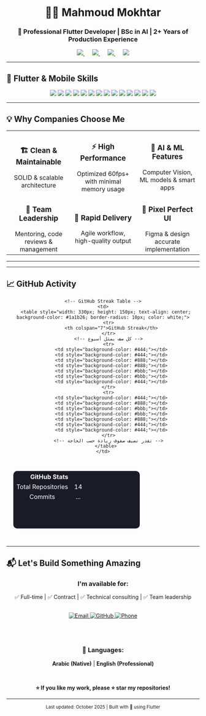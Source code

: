 <div align="center">

# 👨‍💻 Mahmoud Mokhtar
### 🚀 Professional Flutter Developer | BSc in AI | 2+ Years of Production Experience

<p align="center" style="margin-top:10px; margin-bottom:10px;">

<a href="https://wa.me/201017900067" target="_blank" style="margin:0 10px;">
  <img src="https://img.shields.io/badge/-WhatsApp-25D366?style=for-the-badge&logo=whatsapp&logoColor=white&logoWidth=30" />
</a>

<a href="https://www.linkedin.com/in/mahmoud-mokhtar-0923b236b/" target="_blank" style="margin:0 10px;">
  <img src="https://img.shields.io/badge/-LinkedIn-0A66C2?style=for-the-badge&logo=linkedin&logoColor=white&logoWidth=30" />
</a>

<a href="https://www.tiktok.com/@mahmoudmokhtar919" target="_blank" style="margin:0 10px;">
  <img src="https://img.shields.io/badge/-TikTok-000000?style=for-the-badge&logo=tiktok&logoColor=white&logoWidth=30" />
</a>

<a href="mailto:mahmoudmokhtar1212001@gmail.com" target="_blank" style="margin:0 10px;">
  <img src="https://img.shields.io/badge/-Email-D14836?style=for-the-badge&logo=gmail&logoColor=white&logoWidth=30" />
</a>

</p>

</div>

---

## 🚀 Flutter & Mobile Skills

<div align="center">

<img src="https://img.shields.io/badge/Flutter-02569B?style=for-the-badge&logo=flutter&logoColor=white" />
<img src="https://img.shields.io/badge/Dart-0175C2?style=for-the-badge&logo=dart&logoColor=white" />
<img src="https://img.shields.io/badge/State_Management-Bloc/Provider/GetX-000000?style=for-the-badge&logo=flutter&logoColor=white" />
<img src="https://img.shields.io/badge/Firebase-FFCA28?style=for-the-badge&logo=firebase&logoColor=black" />
<img src="https://img.shields.io/badge/Cloud_Firestore-FFA000?style=for-the-badge&logo=googlecloud&logoColor=white" />
<img src="https://img.shields.io/badge/SQLite-003B57?style=for-the-badge&logo=sqlite&logoColor=white" />
<img src="https://img.shields.io/badge/REST_API-009688?style=for-the-badge&logo=fastapi&logoColor=white" />
<img src="https://img.shields.io/badge/Architecture-MVVM/Clean/Repository-6A1B9A?style=for-the-badge" />
<img src="https://img.shields.io/badge/Testing-Unit/Integration-0288D1?style=for-the-badge" />
<img src="https://img.shields.io/badge/CI/CD-GitHub_Actions-24292F?style=for-the-badge&logo=github&logoColor=white" />
<img src="https://img.shields.io/badge/Animations-Lottie/Rive-F57C00?style=for-the-badge" />
<img src="https://img.shields.io/badge/iOS-000000?style=for-the-badge&logo=apple&logoColor=white" />
<img src="https://img.shields.io/badge/Android-3DDC84?style=for-the-badge&logo=android&logoColor=white" />
<img src="https://img.shields.io/badge/Desktop-607D8B?style=for-the-badge" />

</div>

---

## 💡 Why Companies Choose Me

<div align="center">

<table>
<tr>
<td width="33%" align="center">
<h3>🏗️ Clean & Maintainable</h3>
SOLID & scalable architecture
</td>
<td width="33%" align="center">
<h3>⚡ High Performance</h3>
Optimized 60fps+ with minimal memory usage
</td>
<td width="33%" align="center">
<h3>🤖 AI & ML Features</h3>
Computer Vision, ML models & smart apps
</td>
</tr>
<tr>
<td width="33%" align="center">
<h3>👥 Team Leadership</h3>
Mentoring, code reviews & management
</td>
<td width="33%" align="center">
<h3>🚀 Rapid Delivery</h3>
Agile workflow, high-quality output
</td>
<td width="33%" align="center">
<h3>🎨 Pixel Perfect UI</h3>
Figma & design accurate implementation
</td>
</tr>
</table>

</div>

---

---

## 📈 GitHub Activity

<div align="center">

<table style="border-spacing: 10px; border-collapse: separate;">
  <tr>
    <!-- GitHub Stats Table -->
    <td>
      <table style="width: 330px; height: 150px; text-align: center; background-color: #1a1b26; border-radius: 10px; color: white;">
        <tr>
          <th colspan="2">GitHub Stats</th>
        </tr>
        <tr>
          <td>Total Repositories</td>
          <td>14</td>
        </tr>
        <tr>
          <td>Commits</td>
          <td>...</td>
        </tr>
      </table>
    </td>

    <!-- GitHub Streak Table -->
    <td>
      <table style="width: 330px; height: 150px; text-align: center; background-color: #1a1b26; border-radius: 10px; color: white;">
        <tr>
          <th colspan="7">GitHub Streak</th>
        </tr>
        <!-- كل صف يمثل أسبوع -->
        <tr>
          <td style="background-color: #444;"></td>
          <td style="background-color: #444;"></td>
          <td style="background-color: #888;"></td>
          <td style="background-color: #888;"></td>
          <td style="background-color: #bbb;"></td>
          <td style="background-color: #bbb;"></td>
          <td style="background-color: #444;"></td>
        </tr>
        <tr>
          <td style="background-color: #444;"></td>
          <td style="background-color: #888;"></td>
          <td style="background-color: #bbb;"></td>
          <td style="background-color: #bbb;"></td>
          <td style="background-color: #888;"></td>
          <td style="background-color: #444;"></td>
          <td style="background-color: #444;"></td>
        </tr>
        <!-- تقدر تضيف صفوف زيادة حسب الحاجة -->
      </table>
    </td>
  </tr>
</table>

</div>


---

## 📬 Let's Build Something Amazing

<div align="center">

### I'm available for:
✅ Full-time | ✅ Contract | ✅ Technical consulting | ✅ Team leadership

<br>

<a href="mailto:Mahmoudmokhtar2001@gmail.com">
  <img src="https://img.shields.io/badge/Email_Me-D14836?style=for-the-badge&logo=gmail&logoColor=white" alt="Email" />
</a>
<a href="https://github.com/Eng-Mahmoud-Mokhtar">
  <img src="https://img.shields.io/badge/View_Profile-181717?style=for-the-badge&logo=github&logoColor=white" alt="GitHub" />
</a>
<a href="tel:01017900067">
  <img src="https://img.shields.io/badge/Call_Me-25D366?style=for-the-badge&logo=whatsapp&logoColor=white" alt="Phone" />
</a>

<br><br>

### 💬 Languages:
**Arabic (Native)** | **English (Professional)**

<br>

**⭐ If you like my work, please ⭐ star my repositories!**

</div>

---

<div align="center">
<sub>Last updated: October 2025 | Built with 💙 using Flutter</sub>
</div>
